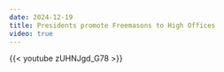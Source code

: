 ```yaml
---
date: 2024-12-19
title: Presidents promote Freemasons to High Offices
video: true
---
```



{{< youtube zUHNJgd_G78 >}}

